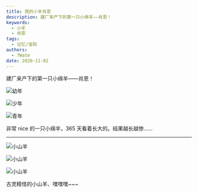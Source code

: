 ```yaml
---
title: 我的小羊肖恩
description: 建厂来产下的第一只小绵羊——肖恩！
keywords:
  - 小羊
  - 肖恩
tags:
  - 记忆/洛阳
authors:
  - 7Wate
date: 2020-11-02
---
```


建厂来产下的第一只小绵羊——肖恩！

![幼年](https://static.7wate.com/img/2020/11/02/247bc3f3c36c0.jpg)

![少年](https://static.7wate.com/img/2020/11/02/1ce3cc6d88aab.jpg)

![青年](https://static.7wate.com/img/2020/11/02/806d528300262.jpg)

非常 nice 的一只小绵羊，365 天看着长大的。结果越长越惨……

---

![小山羊](https://static.7wate.com/img/2020/12/27/2e61382f98b33.jpg)

![小山羊](https://static.7wate.com/img/2020/12/27/6067045da2d57.jpg)

![小山羊](https://static.7wate.com/img/2020/12/27/75ad41bd9da3b.jpg)

古灵精怪的小山羊、嘿嘿嘿~~~
